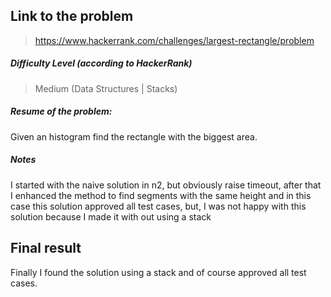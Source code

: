 ## Link to the problem
 
 > https://www.hackerrank.com/challenges/largest-rectangle/problem
 
##### Difficulty Level (according to HackerRank)
 
 > Medium (Data Structures | Stacks)
 
##### Resume of the problem:
 
Given an histogram find the rectangle with the biggest area.
  
##### Notes
 
I started with the naive solution in n2, but obviously raise 
timeout, after that I enhanced the method to find segments with
the same height and in this case this solution approved all test
cases, but, I was not happy with this solution because I made it 
with out using a stack

## Final result

Finally I found the solution using a stack and of course approved 
all test cases.

